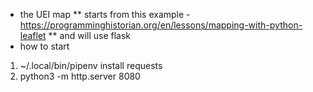 * the UEI map
** starts from this example - 
https://programminghistorian.org/en/lessons/mapping-with-python-leaflet
** and will use flask
* how to start
1. ~/.local/bin/pipenv install requests
1. python3 -m http.server 8080
